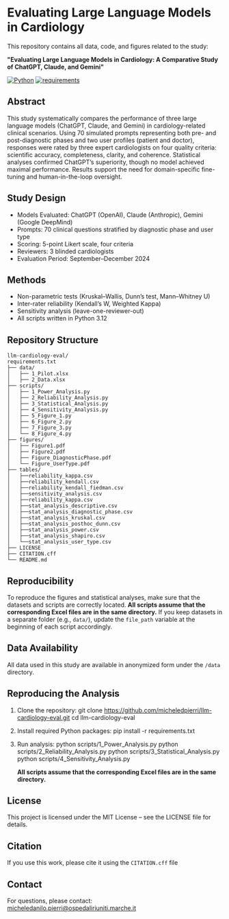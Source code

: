 # Evaluating Large Language Models in Cardiology

This repository contains all data, code, and figures related to the study:

**"Evaluating Large Language Models in Cardiology: A Comparative Study of ChatGPT, Claude, and Gemini"**

[![Python](https://img.shields.io/badge/python-3.12.4-blue.svg)](https://www.python.org/downloads/release/python-3124/)
[![requirements](https://img.shields.io/badge/install-pip--requirements.txt-brightgreen)](./requirements.txt)


## Abstract

This study systematically compares the performance of three large language models (ChatGPT, Claude, and Gemini) in cardiology-related clinical scenarios. Using 70 simulated prompts representing both pre- and post-diagnostic phases and two user profiles (patient and doctor), responses were rated by three expert cardiologists on four quality criteria: scientific accuracy, completeness, clarity, and coherence. Statistical analyses confirmed ChatGPT’s superiority, though no model achieved maximal performance. Results support the need for domain-specific fine-tuning and human-in-the-loop oversight.

## Study Design

- Models Evaluated: ChatGPT (OpenAI), Claude (Anthropic), Gemini (Google DeepMind)
- Prompts: 70 clinical questions stratified by diagnostic phase and user type
- Scoring: 5-point Likert scale, four criteria
- Reviewers: 3 blinded cardiologists
- Evaluation Period: September–December 2024

## Methods

- Non-parametric tests (Kruskal–Wallis, Dunn’s test, Mann–Whitney U)
- Inter-rater reliability (Kendall’s W, Weighted Kappa)
- Sensitivity analysis (leave-one-reviewer-out)
- All scripts written in Python 3.12

## Repository Structure

```text
llm-cardiology-eval/
requirements.txt
├── data/
│   ├── 1_Pilot.xlsx
│   ├── 2_Data.xlsx
├── scripts/
│   ├── 1_Power_Analysis.py
│   ├── 2_Reliability_Analysis.py
│   ├── 3_Statistical_Analysis.py
│   ├── 4_Sensitivity_Analysis.py
│   ├── 5_Figure_1.py
│   ├── 6_Figure_2.py
│   ├── 7_Figure_3.py
│   └── 8_Figure_4.py
├── figures/
│   ├── Figure1.pdf
│   ├── Figure2.pdf
│   ├── Figure_DiagnosticPhase.pdf
│   └── Figure_UserType.pdf
├── tables/
│   ├──reliability_kappa.csv
│   ├──reliability_kendall.csv
│   ├──reliability_kendall_fiedman.csv
│   ├──sensitivity_analysis.csv
│   ├──reliability_kappa.csv   
│   ├──stat_analysis_descriptive.csv
│   ├──stat_analysis_diagnostic_phase.csv
│   ├──stat_analysis_kruskal.csv
│   ├──stat_analysis_posthoc_dunn.csv
│   ├──stat_analysis_power.csv
│   ├──stat_analysis_shapiro.csv
│   └──stat_analysis_user_type.csv
├── LICENSE
├── CITATION.cff
└── README.md
```
## Reproducibility
To reproduce the figures and statistical analyses, make sure that the datasets and scripts are correctly located.
**All scripts assume that the corresponding Excel files are in the same directory.** If you keep datasets in a separate folder (e.g., `data/`), update the `file_path` variable at the beginning of each script accordingly.

## Data Availability

All data used in this study are available in anonymized form under the `/data` directory. 

## Reproducing the Analysis

1. Clone the repository:
   git clone https://github.com/micheledpierri/llm-cardiology-eval.git
   cd llm-cardiology-eval

2. Install required Python packages:
   pip install -r requirements.txt

3. Run analysis:
   python scripts/1_Power_Analysis.py
   python scripts/2_Reliability_Analysis.py
   python scripts/3_Statistical_Analysis.py
   python scripts/4_Sensitivity_Analysis.py
 
   **All scripts assume that the corresponding Excel files are in the same directory.**

## License

This project is licensed under the MIT License – see the LICENSE file for details.

## Citation

If you use this work, please cite it using the `CITATION.cff` file

## Contact

For questions, please contact: micheledanilo.pierri@ospedaliriuniti.marche.it
